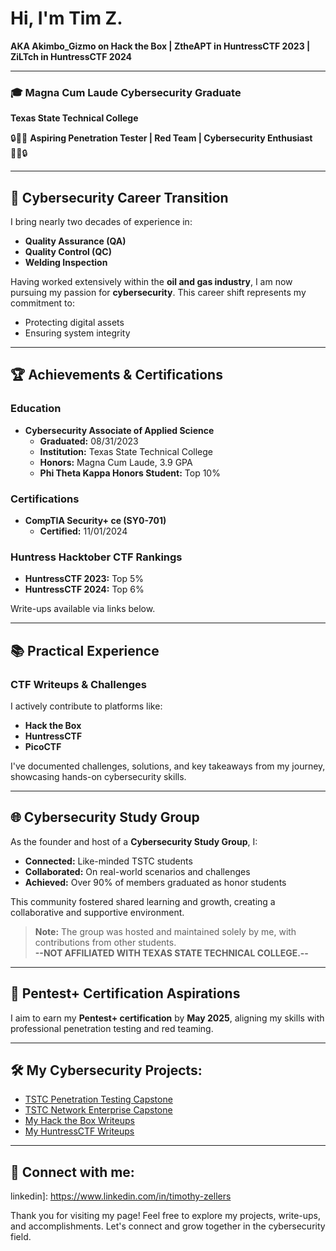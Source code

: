 # Hi, I'm Tim Z.  
**AKA Akimbo_Gizmo on Hack the Box | ZtheAPT in HuntressCTF 2023 | ZiLTch in HuntressCTF 2024**  

---

### 🎓 **Magna Cum Laude Cybersecurity Graduate**  
**Texas State Technical College**  

🔒👨‍💻 **Aspiring Penetration Tester | Red Team | Cybersecurity Enthusiast** 👨‍💻🔒  

---

## **🌟 Cybersecurity Career Transition**  
I bring nearly two decades of experience in:  
- **Quality Assurance (QA)**  
- **Quality Control (QC)**  
- **Welding Inspection**  

Having worked extensively within the **oil and gas industry**, I am now pursuing my passion for **cybersecurity**. This career shift represents my commitment to:  
- Protecting digital assets  
- Ensuring system integrity  

---

## **🏆 Achievements & Certifications**  

### **Education**  
- **Cybersecurity Associate of Applied Science**  
  - **Graduated:** 08/31/2023  
  - **Institution:** Texas State Technical College  
  - **Honors:** Magna Cum Laude, 3.9 GPA  
  - **Phi Theta Kappa Honors Student:** Top 10%  

### **Certifications**  
- **CompTIA Security+ ce (SY0-701)**  
  - **Certified:** 11/01/2024  

### **Huntress Hacktober CTF Rankings**  
- **HuntressCTF 2023:** Top 5%  
- **HuntressCTF 2024:** Top 6%  

Write-ups available via links below.  

---

## **📚 Practical Experience**  

### **CTF Writeups & Challenges**  
I actively contribute to platforms like:  
- **Hack the Box**  
- **HuntressCTF**  
- **PicoCTF**  

I've documented challenges, solutions, and key takeaways from my journey, showcasing hands-on cybersecurity skills.  

---

## **🌐 Cybersecurity Study Group**  

As the founder and host of a **Cybersecurity Study Group**, I:  
- **Connected:** Like-minded TSTC students  
- **Collaborated:** On real-world scenarios and challenges  
- **Achieved:** Over 90% of members graduated as honor students  

This community fostered shared learning and growth, creating a collaborative and supportive environment.  

> **Note:** The group was hosted and maintained solely by me, with contributions from other students.  
> **--NOT AFFILIATED WITH TEXAS STATE TECHNICAL COLLEGE.--**  

---

## **🎯 Pentest+ Certification Aspirations**  

I aim to earn my **Pentest+ certification** by **May 2025**, aligning my skills with professional penetration testing and red teaming.  

---

<h2>🛠️ My Cybersecurity Projects:</h2>

- [TSTC Penetration Testing Capstone](https://github.com/ZtheAPT/Pentest-Capstone-TSTC)
- [TSTC Network Enterprise Capstone](https://github.com/ZtheAPT/Network-Enterprise-Capstone-TSTC)
- [My Hack the Box Writeups](https://github.com/ZtheAPT/HacktheBox-Writeups)
- [My HuntressCTF Writeups](https://github.com/ZtheAPT/HuntressCTF-Writeups)

---

<h2> 🤝 Connect with me:</h2>

linkedin]: https://www.linkedin.com/in/timothy-zellers

Thank you for visiting my page! Feel free to explore my projects, write-ups, and accomplishments. Let's connect and grow together in the cybersecurity field.  


